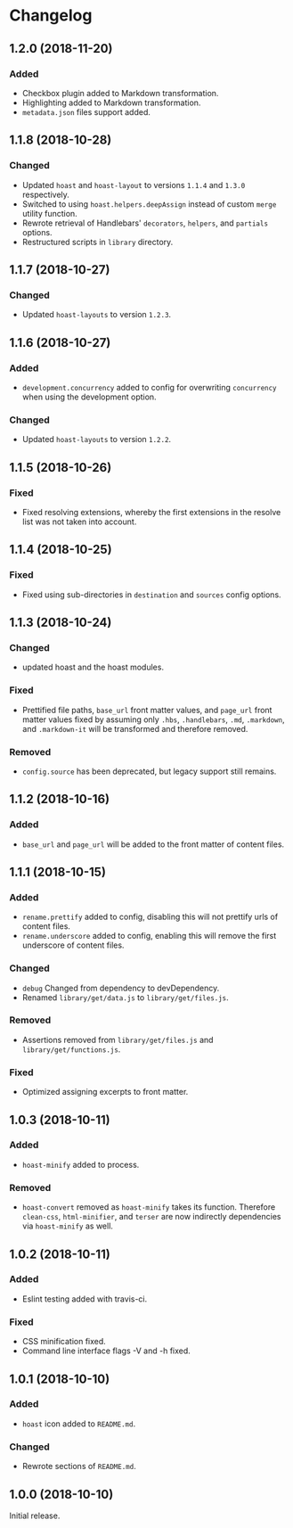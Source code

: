 # Changelog

## 1.2.0 (2018-11-20)
### Added
- Checkbox plugin added to Markdown transformation.
- Highlighting added to Markdown transformation.
- `metadata.json` files support added.

## 1.1.8 (2018-10-28)
### Changed
- Updated `hoast` and `hoast-layout` to versions `1.1.4` and `1.3.0` respectively.
- Switched to using `hoast.helpers.deepAssign` instead of custom `merge` utility function.
- Rewrote retrieval of Handlebars' `decorators`, `helpers`, and `partials` options.
- Restructured scripts in `library` directory.

## 1.1.7 (2018-10-27)
### Changed
- Updated `hoast-layouts` to version `1.2.3`.

## 1.1.6 (2018-10-27)
### Added
- `development.concurrency` added to config for overwriting `concurrency` when using the development option.
### Changed
- Updated `hoast-layouts` to version `1.2.2`.

## 1.1.5 (2018-10-26)
### Fixed
- Fixed resolving extensions, whereby the first extensions in the resolve list was not taken into account.

## 1.1.4 (2018-10-25)
### Fixed
- Fixed using sub-directories in `destination` and `sources` config options.

## 1.1.3 (2018-10-24)
### Changed
- updated hoast and the hoast modules.
### Fixed
- Prettified file paths, `base_url` front matter values, and `page_url` front matter values fixed by assuming only `.hbs`, `.handlebars`, `.md`, `.markdown`, and `.markdown-it` will be transformed and therefore removed.
### Removed
- `config.source` has been deprecated, but legacy support still remains.

## 1.1.2 (2018-10-16)
### Added
- `base_url` and `page_url` will be added to the front matter of content files.

## 1.1.1 (2018-10-15)
### Added
- `rename.prettify` added to config, disabling this will not prettify urls of content files.
- `rename.underscore` added to config, enabling this will remove the first underscore of content files.
### Changed
- `debug` Changed from dependency to devDependency.
- Renamed `library/get/data.js` to `library/get/files.js`.
### Removed
- Assertions removed from `library/get/files.js` and `library/get/functions.js`.
### Fixed
- Optimized assigning excerpts to front matter.

## 1.0.3 (2018-10-11)
### Added
- `hoast-minify` added to process.
### Removed
- `hoast-convert` removed as `hoast-minify` takes its function. Therefore `clean-css`, `html-minifier`, and `terser` are now indirectly dependencies via `hoast-minify` as well.

## 1.0.2 (2018-10-11)
### Added
- Eslint testing added with travis-ci.
### Fixed
- CSS minification fixed.
- Command line interface flags -V and -h fixed.

## 1.0.1 (2018-10-10)
### Added
- `hoast` icon added to `README.md`.
### Changed
- Rewrote sections of `README.md`.

## 1.0.0 (2018-10-10)
Initial release.